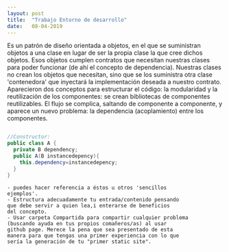```yaml
---
layout: post
title:  "Trabajo Entorno de desarrollo"
date:   08-04-2019
---
```


<p class="intro"><span class="dropcap">E</span>s un patrón de diseño orientada a objetos, en el que se suministran objetos a una clase en lugar de ser la propia clase la que cree dichos objetos. Esos objetos cumplen contratos que necesitan nuestras clases para poder funcionar (de ahí el concepto de dependencia). Nuestras clases no crean los objetos que necesitan, sino que se los suministra otra clase 'contenedora' que inyectará la implementación deseada a nuestro contrato.  
  Aparecieron dos conceptos para estructurar el código: la modularidad y la reutilización de los componentes: se crean bibliotecas de componentes reutilizables. El flujo se complica, saltando de componente a componente, y aparece un nuevo problema: la dependencia (acoplamiento) entre los componentes.  
  
```java

//Constructor:  
public class A {
  private B dependency;
  public A(B instancedepency){
    this.dependency=instancedepency;
  }
} 

```
```
- puedes hacer referencia a éstos u otros 'sencillos
ejemplos'.  
- Estructura adecuadamente tu entrada/contenido pensando
que debe servir a quien lea,i enterarse de beneficios
del concepto.  
- Usar carpeta Compartida para compartir cualquier problema
(buscando ayuda en tus propios comañeros/as) al usar
github page. Merece la pena que sea presentado de esta
manera para que tengas una primer experiencia con lo que
sería la generación de tu "primer static site".
```
